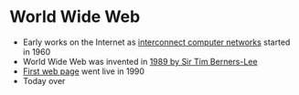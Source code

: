# World Wide Web

* Early works on the Internet as [interconnect computer networks](https://en.wikipedia.org/wiki/History_of_the_Internet) started in 1960
* World Wide Web was invented in [1989 by Sir Tim Berners-Lee](https://webfoundation.org/about/vision/history-of-the-web/)
* [First web page](http://line-mode.cern.ch/www/hypertext/WWW/TheProject.html) went live in 1990
* Today over 



